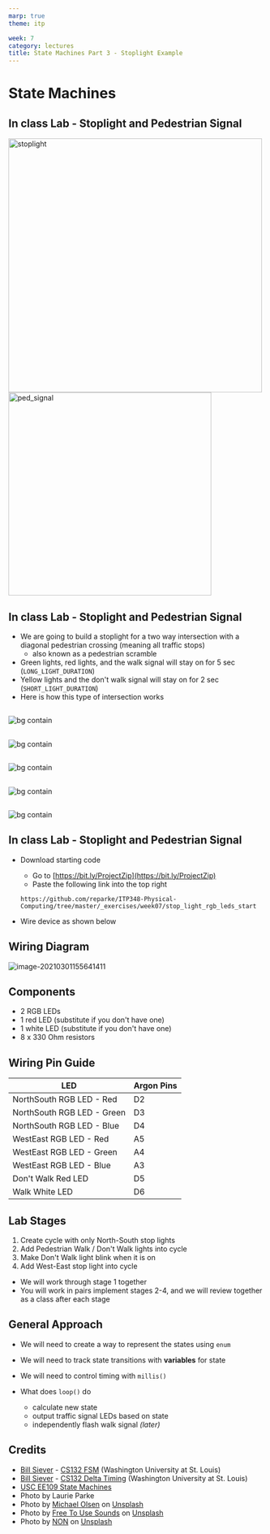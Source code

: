```yaml
---
marp: true
theme: itp

week: 7
category: lectures
title: State Machines Part 3 - Stoplight Example
---
```

<!-- headingDivider: 2 -->

# State Machines
## In class Lab - Stoplight and Pedestrian Signal

<img src="lecture_state_machines_stoplight.assets/stoplight.jpg" alt="stoplight" style="height:500px;" /> <img src="lecture_state_machines_stoplight.assets/ped_signal.jpg" alt="ped_signal" style="width:400px;" />

## In class Lab - Stoplight and Pedestrian Signal

* We are going to build a stoplight for a two way intersection with a diagonal pedestrian crossing (meaning all traffic stops)
  * also known as a pedestrian scramble
* Green lights, red lights, and the walk signal will stay on for 5 sec (`LONG_LIGHT_DURATION`)
* Yellow lights and the don't walk signal will stay on for 2 sec (`SHORT_LIGHT_DURATION`)
* Here is how this type of intersection works

## 

![bg contain](lecture_state_machines_stoplight.assets/north-south-green.png)
## 

![bg contain](lecture_state_machines_stoplight.assets/north-south-yellow.png)

## 

![bg contain](lecture_state_machines_stoplight.assets/east-west-green.png)
## 

![bg contain](lecture_state_machines_stoplight.assets/east-west-yellow.png)

## 

![bg contain](lecture_state_machines_stoplight.assets/pedestrian-walk.png)

## In class Lab - Stoplight and Pedestrian Signal


* Download starting code
  * Go to [https://bit.ly/ProjectZip](https://bit.ly/ProjectZip)
  * Paste the following link into the top right
  
  `https://github.com/reparke/ITP348-Physical-Computing/tree/master/_exercises/week07/stop_light_rgb_leds_start`

* Wire device as shown below

## Wiring Diagram

![image-20210301155641411](lecture_state_machines_stoplight.assets/image-20210301155641411.png)



## Components
* 2 RGB LEDs
* 1 red LED (substitute if you don't have one)
* 1 white LED (substitute if you don't have one)
* 8 x 330 Ohm resistors



## Wiring Pin Guide

| LED                   | Argon Pins |
| ---------------------------- | ---- |
| NorthSouth RGB LED - Red | D2     |
| NorthSouth RGB LED - Green | D3      |
| NorthSouth RGB LED - Blue | D4      |
| WestEast RGB LED - Red |   A5   |
| WestEast RGB LED - Green |    A4 |
| WestEast RGB LED - Blue | A3  |
| Don't Walk Red LED |  D5  |
| Walk White LED |  D6   |

## Lab Stages
1. Create cycle with only North-South stop lights
2. Add Pedestrian Walk / Don't Walk lights into cycle
3. Make Don't Walk light blink when it is on
4. Add West-East stop light into cycle

* We will work through stage 1 together
* You will work in pairs implement stages 2-4, and we will review together as a class after each stage

## General Approach

* We will need to create a way to represent the states using `enum`
* We will need to track state transitions with **variables** for state
* We will need to control timing with `millis()`

* What does `loop()` do
  * calculate new state
  * output traffic signal LEDs based on state
  * independently flash walk signal *(later)*

## Credits

* [Bill Siever](http://siever.info) - [CS132 FSM](http://siever.info/cse132/guides/intro-to-FSMs.html)  (Washington University at St. Louis) 
* [Bill Siever](http://siever.info) - [CS132 Delta Timing](http://siever.info/cse132/weeks/3/)  (Washington University at St. Louis) 
* [USC EE109 State Machines](http://bits.usc.edu/files/ee109/)
* Photo by Laurie Parke
* Photo by [Michael Olsen](https://unsplash.com/@mganeolsen)</a> on [Unsplash](https://unsplash.com/)
* Photo by [Free To Use Sounds](https://unsplash.com/@freetousesoundscom?utm_source=unsplash&utm_medium=referral&utm_content=creditCopyText) on [Unsplash](https://unsplash.com/?utm_source=unsplash&utm_medium=referral&utm_content=creditCopyText)
* Photo by [NON](https://unsplash.com/@non_creation?utm_source=unsplash&utm_medium=referral&utm_content=creditCopyText) on [Unsplash](https://unsplash.com/?utm_source=unsplash&utm_medium=referral&utm_content=creditCopyText)